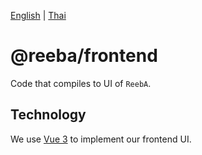 [English](README.md) | [Thai](../../docs/README-frontend-th.md)

# @reeba/frontend
Code that compiles to UI of `ReebA`.

## Technology
We use [Vue 3](https://v3.vuejs.org/) to implement our frontend UI.
